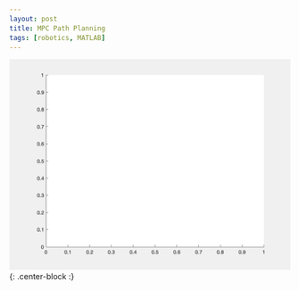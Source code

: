 ```yaml
---
layout: post
title: MPC Path Planning
tags: [robotics, MATLAB]
---
```




![fig-eight](/img/figure_eight.gif){: .center-block :}
